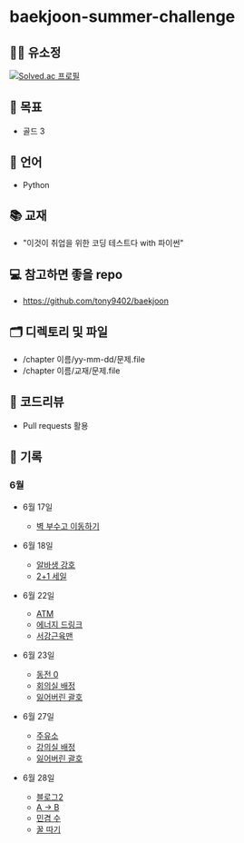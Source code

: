# baekjoon-summer-challenge

## 👨‍💻 유소정
[![Solved.ac
프로필](http://mazassumnida.wtf/api/generate_badge?boj=yoosojeong1107)](https://solved.ac/yoosojeong1107)

## 🎯 목표
+ 골드 3

## 🐴 언어
+ Python

## 📚 교재
+ "이것이 취업을 위한 코딩 테스트다 with 파이썬"

## 💻 참고하면 좋을 repo
+ https://github.com/tony9402/baekjoon

## 🗂 디렉토리 및 파일
+ /chapter 이름/yy-mm-dd/문제.file
+ /chapter 이름/교재/문제.file

## 📝 코드리뷰
+ Pull requests 활용

## 🍗 기록
### 6월
+ 6월 17일
  + [벽 부수고 이동하기](https://www.acmicpc.net/problem/2206)

+ 6월 18일
  + [알바생 강호](https://www.acmicpc.net/problem/1758)
  + [2+1 세일](https://www.acmicpc.net/problem/11508)
    
+ 6월 22일
  + [ATM](https://www.acmicpc.net/problem/11399)
  + [에너지 드링크](https://www.acmicpc.net/problem/20115)
  + [서강근육맨](https://www.acmicpc.net/problem/20300)

+ 6월 23일
  + [동전 0](https://www.acmicpc.net/problem/11047)
  + [회의실 배정](https://www.acmicpc.net/problem/1931)
  + [잃어버린 괄호](https://www.acmicpc.net/problem/1541)

+ 6월 27일
  + [주유소](https://www.acmicpc.net/problem/13305)
  + [강의실 배정](https://www.acmicpc.net/problem/11000)
  + [잃어버린 괄호](https://www.acmicpc.net/problem/1541)
  
+ 6월 28일
  + [블로그2](https://www.acmicpc.net/problem/20365)
  + [A → B](https://www.acmicpc.net/problem/16953)
  + [민겸 수](https://www.acmicpc.net/problem/21314)
  + [꿀 따기](https://www.acmicpc.net/problem/21758)